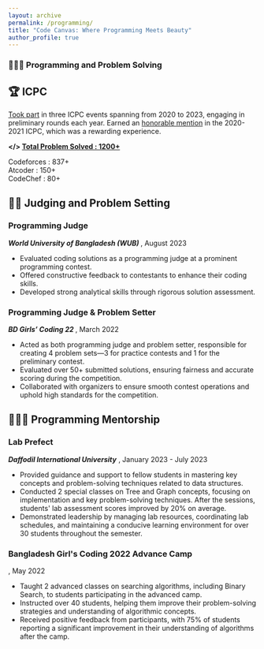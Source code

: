 ```yaml
---
layout: archive
permalink: /programming/
title: "Code Canvas: Where Programming Meets Beauty"
author_profile: true
---
```


<h3>👨🏻‍💻 Programming and Problem Solving</h3>

<h2>🏆 ICPC </h2>

[Took part](https://drive.google.com/file/d/1pAA8Yj606Wx0pV7Ix3bxTL1KBmXvc0ge/view?usp=sharing) in three ICPC events spanning from 2020 to 2023, engaging in preliminary rounds each year. Earned an [honorable mention](https://drive.google.com/file/d/1coFY_eoPtku3CQ9DaPKW7GUMwkV_z7lT/view?usp=sharing) in the 2020-2021 ICPC, which was a rewarding experience.


<b></> [Total Problem Solved : 1200+](https://www.stopstalk.com/user/profile/roar00) </b>

Codeforces : 837+ <br>
Atcoder : 150+ <br>
CodeChef : 80+ <br>

<h2>🧑‍⚖️ Judging and Problem Setting </h2>
<h3>Programming Judge</h3>
<b><i> World University of Bangladesh (WUB) </i></b>, August 2023
<ul>
  <li>Evaluated coding solutions as a programming judge at a prominent programming contest.</li>
  <li>Offered constructive feedback to contestants to enhance their coding skills.</li>
  <li>Developed strong analytical skills through rigorous solution assessment.</li>

</ul>

<h3>Programming Judge & Problem Setter</h3>
<b><i> BD Girls’ Coding 22 </i></b> 
, March 2022
<ul>
  <li>Acted as both programming judge and problem setter, responsible for creating 4 problem sets—3 for practice contests and 1 for the preliminary contest.</li>
  <li>Evaluated over 50+ submitted solutions, ensuring fairness and accurate scoring during the competition.</li>
  <li>Collaborated with organizers to ensure smooth contest operations and uphold high standards for the competition.
</li>

</ul>

<h2>👨🏻‍🏫 Programming Mentorship</h2>
<h3>Lab Prefect</h3>
<b><i>Daffodil International University</i></b>
, January 2023 - July 2023
<ul>
  <li>Provided guidance and support to fellow students in mastering key concepts and problem-solving techniques related
to data structures.</li>
  <li>Conducted 2 special classes on Tree and Graph concepts, focusing on implementation and key problem-solving techniques. After the sessions, students' lab assessment scores improved by 20% on average.
</li>
  <li>Demonstrated leadership by managing lab resources, coordinating lab schedules, and maintaining a conducive learning environment for over 30 students throughout the semester.</li>
</ul>

<h3> Bangladesh Girl's Coding 2022 Advance Camp </h3>
, May 2022

<ul>
  <li>Taught 2 advanced classes on searching algorithms, including Binary Search, to students participating in the advanced camp.</li>
  <li>Instructed over 40 students, helping them improve their problem-solving strategies and understanding of algorithmic concepts.</li>
  <li>Received positive feedback from participants, with 75% of students reporting a significant improvement in their understanding of algorithms after the camp.</li>

</ul>
